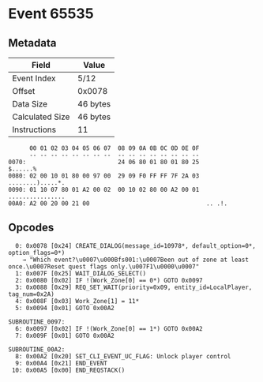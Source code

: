 # Event 65535

## Metadata

| Field           | Value    |
|-----------------|----------|
| Event Index     | 5/12     |
| Offset          | 0x0078   |
| Data Size       | 46 bytes |
| Calculated Size | 46 bytes |
| Instructions    | 11       |

```
      00 01 02 03 04 05 06 07  08 09 0A 0B 0C 0D 0E 0F
      -- -- -- -- -- -- -- --  -- -- -- -- -- -- -- --
0070:                          24 06 80 01 80 01 80 25          $......%
0080: 02 00 10 01 80 00 97 00  29 09 F0 FF FF 7F 2A 03  ........).....*.
0090: 01 10 07 80 01 A2 00 02  00 10 02 80 00 A2 00 01  ................
00A0: A2 00 20 00 21 00                                 .. .!.          
```

## Opcodes

```
  0: 0x0078 [0x24] CREATE_DIALOG(message_id=10978*, default_option=0*, option_flags=0*)
    → "Which event?\u0007\u000Bfs001:\u0007Been out of zone at least once.\u0007Reset quest flags only.\u007F1\u0000\u0007"
  1: 0x007F [0x25] WAIT_DIALOG_SELECT()
  2: 0x0080 [0x02] IF !(Work_Zone[0] == 0*) GOTO 0x0097
  3: 0x0088 [0x29] REQ_SET_WAIT(priority=0x09, entity_id=LocalPlayer, tag_num=0x2A)
  4: 0x008F [0x03] Work_Zone[1] = 11*
  5: 0x0094 [0x01] GOTO 0x00A2

SUBROUTINE_0097:
  6: 0x0097 [0x02] IF !(Work_Zone[0] == 1*) GOTO 0x00A2
  7: 0x009F [0x01] GOTO 0x00A2

SUBROUTINE_00A2:
  8: 0x00A2 [0x20] SET_CLI_EVENT_UC_FLAG: Unlock player control
  9: 0x00A4 [0x21] END_EVENT
 10: 0x00A5 [0x00] END_REQSTACK()
```
